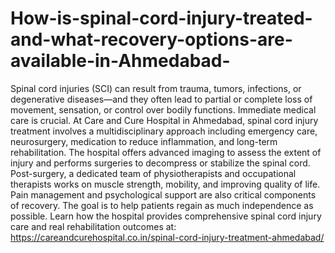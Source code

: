 # How-is-spinal-cord-injury-treated-and-what-recovery-options-are-available-in-Ahmedabad-

Spinal cord injuries (SCI) can result from trauma, tumors, infections, or degenerative diseases—and they often lead to partial or complete loss of movement, sensation, or control over bodily functions. Immediate medical care is crucial. At Care and Cure Hospital in Ahmedabad, spinal cord injury treatment involves a multidisciplinary approach including emergency care, neurosurgery, medication to reduce inflammation, and long-term rehabilitation. The hospital offers advanced imaging to assess the extent of injury and performs surgeries to decompress or stabilize the spinal cord. Post-surgery, a dedicated team of physiotherapists and occupational therapists works on muscle strength, mobility, and improving quality of life. Pain management and psychological support are also critical components of recovery. The goal is to help patients regain as much independence as possible. Learn how the hospital provides comprehensive spinal cord injury care and real rehabilitation outcomes at:
https://careandcurehospital.co.in/spinal-cord-injury-treatment-ahmedabad/

